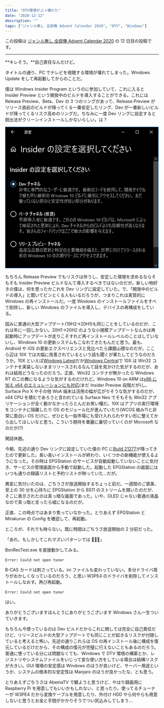 ```yaml
---
title: "DTV環境がぶっ壊れた"
date: "2020-12-12"
description: ""
tags: ["ジャンル無し 全部俺 Advent Calendar 2020", "DTV", "Windows"]
---
```


この投稿は [ジャンル無し 全部俺 Advent Calendar 2020](https://adventar.org/calendars/5495) の 12 日目の投稿です。

---

**キレそう。**自己責任なんだけど。

タイトルの通り、PC でテレビを視聴する環境が壊れてしまった。Windows Update をして再起動してからのことだ。

僕は Windows Insider Program というのに参加していて、これに入ると Insider Preview という開発中のビルドを導入することができる。これには Release Preview、Beta、Dev の 3 つのリングがあって、Release Preview がリリース直前のビルドが降ってくる一番安定したリング、Dev が一番新しいビルドが降ってくるリスク高めのリングだ。ちなみに一度 Dev リングに設定すると脱出法がクリーンインストールしかないらしい。は？

![](Insider_Preview_Channels.png)

もちろん Release Preview でもリスクは伴うし、安定した環境を求めるならそもそも Insider Preview ビルドなんて導入するべきではないのだが。新しい物好きの僕は、何を思ったかこれを Dev リングに設定していた。で、「開発中のビルドの導入」と聞いてピンとくる人もいるだろうが、つまりこれは実質的に Windows の再インストールだ。一度 Windows のインストールファイルをすべて削除し、新しい Windows のファイルを導入し、デバイスの再構成をしている。

因みに普通の大型アップデート(19H2→20H1)も同じことをしているのだが、これは年に一回しかない。20H1→20H2 のような小規模アップデートなんかは再起動時にアップデートが走りこそすれど再インストールレベルのことはしていないし、Windows 10 の更新システムもこなれてきたもんだと思う。最も、Android や iOS の更新エクスペリエンスと見比べたら課題山積なのだが。ここら辺は 10X では大幅に改善されているという話も聞くが果たしてどうなのだろうか。10X といえば[Windows Latest](https://www.windowslatest.com/)だか[Windows Central](https://www.windowscentral.com/)で 10X は Win32 コンテナを実装しないままリリースされるなんて話を見かけた気がするのだが、あれは結局どうなったのだろう。正直、Win32 コンテナが無かったら Windows RT の二の舞になるような気がするのだけれど。Windows 10 on ARM は[x86 に加え x64 のエミュレーションにも対応](https://blogs.windows.com/windows-insider/2020/12/10/introducing-x64-emulation-in-preview-for-windows-10-on-arm-pcs-to-the-windows-insider-program/)(まだ Insider Preview 段階だが)し、Surface Pro X やその他 WoA 端末は活用の幅が広がりそうな気がするのだが、x64 CPU を積むであろうと言われている Surface Neo でそもそも Win32 アプリケーションが全く動かなかったらとんだお笑い種だ。10X はアプリの実行環境をコンテナに隔離したり OS のモジュール化が進んでいたり(WCOS 絡み?)と非常に面白い OS だけに、ぜひとも一般市場にも受け入れられやすい形に整えてから出してほしいなと思う。こういう期待を華麗に裏切っていくのが Microsoft なのだが(?)

閑話休題。

今朝、先述の通り Dev リングに設定していた僕の PC に[Build 21277](https://blogs.windows.com/windows-insider/2020/12/10/announcing-windows-10-insider-preview-build-21277/)が降ってきたので更新した。長い長いインストールが終わり、いくつかの新機能が使えるようになった。その時は EPGStation のサービスが自動起動していないことに気付き、サービスの管理画面から手動で起動した。起動した EPGStation の画面にはいつも通りの録画リストと予約リストが映っていた...だが。

異変に気付いたのは、ごちうさが放送開始するちょっと前だ。一週間のご褒美、至上の 30 分を心待ちに EPGStation から BS11 のストリームを開いたのだが、そこに表示されたのは真っ暗な画面であった。いや、OLED じゃない普通の液晶なので真っ暗と言ったら嘘になるのだが。

正直、この時点ではあまり焦っていなかった。とりあえず EPGStation と Mirakurun の Config を確認して、再起動。

ところが、それでも映らない。既に時間はごちうさ放送開始の 2 分前だった。

「あれ、もしかしてこれマズいパターンでは 🤔🤔🤔」

BonRecTest.exe を直接動かしてみる。

`Error: Could not open tuner`

B-CAS カードは刺さっている。ini ファイルも変わっていない。多分ドライバ周りがおかしくなっているのだろう、と思い W3PE4 のドライバを削除してインストールしなおす。再び再起動。

`Error: Could not open tuner`

はい。

ありがとうございますほんとうにありがとうございます Windows さん一生ついていきます。

もちろん今使っているのは Dev ビルドだからこれに関しては完全に自己責任だけど、リリースビルドの大型アップデートでも同じことが起きるリスクが付随していると考えると怖い。先述の通りこれらは OS の再インストール後に構成を復元しているだけだから、その構成の復元が完璧に行えないこともあるのだろう。普通に使っている分には問題なくても、Windows で DTV 環境の構築とか、レジストリやシステムファイルをいじって変な使い方をしている場合は結構リスクが大きい。GUI 環境の安定感は Windows のほうが良いけど、サーバー用途というか、システムの根本的な安定性は Manjaro のほうが良かったな、とも思う。

とりあえずごちうさは AbemaTV で観ようと思うけど、やはり録画用に Raspberry Pi を用意してもいいかもしれない、と思ったり。使ってるチューナーが W3PE4 だから変換ケーブルを用意したり、外付け HDD やら何やらも用意しないと思うとお金と手間がかかりそうでつい尻込みしてしまう...
